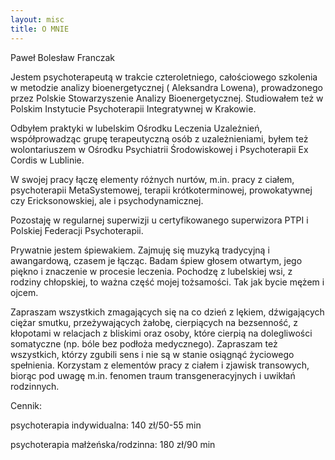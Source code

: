 ```yaml
---
layout: misc
title: O MNIE
---
```


Paweł Bolesław Franczak

Jestem psychoterapeutą w trakcie czteroletniego, całościowego szkolenia w metodzie analizy bioenergetycznej ( Aleksandra Lowena), prowadzonego przez Polskie Stowarzyszenie Analizy Bioenergetycznej. Studiowałem też w Polskim Instytucie Psychoterapii Integratywnej w Krakowie.

Odbyłem praktyki w lubelskim Ośrodku Leczenia Uzależnień, współprowadząc grupę terapeutyczną osób z uzależnieniami, byłem też wolontariuszem w Ośrodku Psychiatrii Środowiskowej i Psychoterapii Ex Cordis w Lublinie.

W swojej pracy łączę elementy różnych nurtów, m.in. pracy z ciałem, psychoterapii MetaSystemowej, terapii krótkoterminowej, prowokatywnej czy Ericksonowskiej, ale i psychodynamicznej. 

Pozostaję w regularnej superwizji u certyfikowanego superwizora PTPI i Polskiej Federacji Psychoterapii.

Prywatnie jestem śpiewakiem. Zajmuję się muzyką tradycyjną i awangardową, czasem je łącząc. Badam śpiew głosem otwartym, jego piękno i znaczenie w procesie leczenia. 
Pochodzę z lubelskiej wsi, z rodziny chłopskiej, to ważna część mojej tożsamości. Tak jak bycie mężem i ojcem.

Zapraszam wszystkich zmagających się na co dzień z lękiem, dźwigających ciężar smutku, przeżywających żałobę, cierpiących na bezsenność, z kłopotami w relacjach z bliskimi oraz osoby, które cierpią na dolegliwości somatyczne (np. bóle bez podłoża medycznego). Zapraszam też wszystkich, którzy zgubili sens i nie są w stanie osiągnąć życiowego spełnienia. Korzystam z elementów pracy z ciałem i zjawisk transowych, biorąc pod uwagę m.in. fenomen traum transgeneracyjnych i uwikłań rodzinnych.


Cennik: 

psychoterapia indywidualna: 140 zł/50-55 min

psychoterapia małżeńska/rodzinna: 180 zł/90 min

